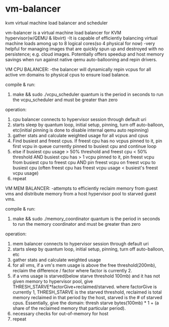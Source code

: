 # vm-balancer
kvm virtual machine load balancer and scheduler



vm-balancer is a virtual machine load balancer for KVM hypervisor(w/QEMU & libvirt)
-It is capable of efficiently balancing virtual machine loads among up to 8 logical cores(so 4 physical for now)
-very helpful for managing images that are quickly spun up and destroyed with no persistence; e.g. cloud images. Potentially offers speedup and host memory savings when run against native qemu auto-ballooning and repin drivers.


VM CPU BALANCER:
-the balancer will dynamically repin vcpus for all active vm domains to physical cpus to ensure load balance.

compile & run:
1. make && sudo ./vcpu_scheduler <quantum>
quantum is the period in seconds to run the vcpu_scheduler and must be greater than zero

operation:

1.    cpu balancer connects to hypervisor session through default uri
2.    starts sleep by quantum loop, initial setup, pinning, turn off auto-balloon, etc(initial pinning is done to disable internal qemu auto repinning)
3.    gather stats and calculate weighted usage for all vcpus and cpus
4.    Find busiest and freest cpus. If freest cpu has no vcpus pinned to it, pin first vcpu in queue currently pinned to busiest cpu and continue loop
5.    else if busiest cpu usage > 50% threshold and freest cpu < 50% threshold AND busiest cpu has > 1 vcpu pinned to it,
      pin freest vcpu from busiest cpu to freest cpu AND pin freest vcpu on freest vcpu to busiest cpu (often freest cpu has freest vcpu usage < busiest's freest vcpu usage)
6. repeat




VM MEM BALANCER:
-attempts to efficiently reclaim memory from guest vms and distribute memory from a host hypervisor pool to starved guest vms.

compile & run:
1. make && sudo ./memory_coordinator <quantum>
quantum is the period in seconds to run the memory coordinator and must be greater than zero

operation:

1.    mem balancer connects to hypervisor session through default uri
2.    starts sleep by quantum loop, initial setup, pinning, turn off auto-balloon, etc
3.    gather stats and calculate weighted usage
4.    for all vms, if a vm's mem usage is above the free threshold(200mb), reclaim the difference / factor where factor is currently 2.
5.    if a vms usage is starved(below starve threshold 100mb) and it has not given memory to hypervisor pool, give THRESH_STARVE*factorGive+reclaimed/starved.
      where factorGive is currently 1, THRESH_STARVE is the starved threshold, reclaimed is total memory reclaimed in that period by the host, starved is the # of starved cpus.
      Essentially, give the domain:  thresh starve bytes(100mb) * 1 + (a share of the reclaimed memory that particular period).
6.    necessary checks for out-of-memory for host
7.    repeat
